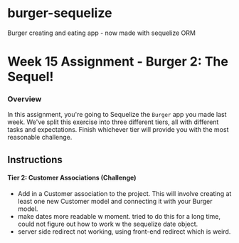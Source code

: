 # burger-sequelize
Burger creating and eating app - now made with sequelize ORM


# Week 15 Assignment - Burger 2: The Sequel!

### Overview
In this assignment, you're going to Sequelize the `Burger` app you made last week. We've split this exercise into three different tiers, all with different tasks and expectations. Finish whichever tier will provide you with the most reasonable challenge.

## Instructions 

#### Tier 2: Customer Associations (Challenge)

* Add in a Customer association to the project. This will involve creating at least one new Customer model and connecting it with your Burger model.
* make dates more readable w moment. tried to do this for a long time, could not figure out how to work w the sequelize date object. 
* server side redirect not working, using front-end redirect which is weird. 
